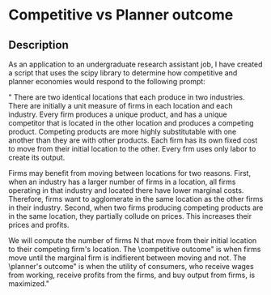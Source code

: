 # Competitive vs Planner outcome

## Description 

As an application to an undergraduate research assistant job, I have created a script that uses the scipy
library to determine how competitive and planner economies would respond to the following prompt: 

"
There are two identical locations that each produce in two industries. There are initially a unit
measure of firms in each location and each industry. Every firm produces a unique product, and has a
unique competitor that is located in the other location and produces a competing product. Competing
products are more highly substitutable with one another than they are with other products. Each
firm has its own fixed cost to move from their initial location to the other. Every frm uses only labor
to create its output.

Firms may benefit from moving between locations for two reasons. First, when an industry has
a larger number of firms in a location, all firms operating in that industry and located there have
lower marginal costs. Therefore, firms want to agglomerate in the same location as the other firms
in their industry. Second, when two firms producing competing products are in the same location,
they partially collude on prices. This increases their prices and profits.

We will compute the number of firms N that move from their initial location to their competing
firm's location. The \competitive outcome" is when firms move until the marginal firm is indifierent
between moving and not. The \planner's outcome" is when the utility of consumers, who receive
wages from working, receive profits from the firms, and buy output from firms, is maximized."
